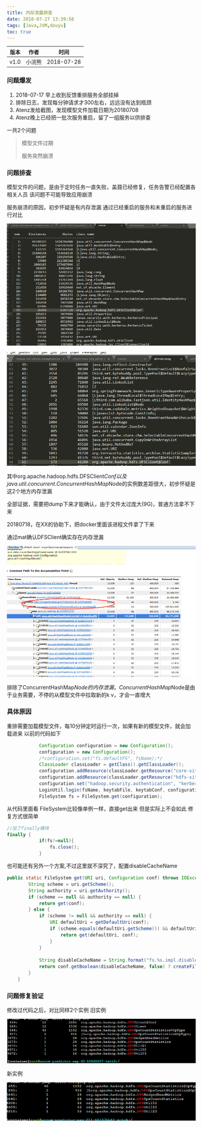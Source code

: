 ```yaml
---
title: 内存泄露排查
date: 2018-07-27 13:39:58
tags: [Java,JVM,douyu]
toc: true
---
```



| 版本 | 作者 | 时间       |
| ---- | ---- | ---------- |
| v1.0 | 小浣熊 | 2018-07-28 |

### 问题爆发
1. 2018-07-17 早上收到反馈重排服务全部挂掉
2. 排除日志，发现每分钟请求才300左右，远远没有达到瓶颈
3. Atenz发给截图，发现模型文件加载日期为20180708
4. Atenz晚上已经把一批次服务重启，留了一组服务以供排查
 

一共2个问题

> 模型文件过期 
> 
> 服务突然崩溃
> 

### 问题排查

模型文件的问题，是由于定时任务一直失败，盖聂已经修复，任务告警已经配置各相关人员
该问题不可能导致应用崩溃

服务崩溃的原因，初步怀疑是有内存泄漏
通过已经重启的服务和未重启的服务进行对比

![图片名称](/img/1532511452.png)

![图片名称](/img/1532511499.png)

其中org.apache.hadoop.hdfs.DFSClient$Conf以及java.util.concurrent.ConcurrentHashMap$Node的实例数差距很大，初步怀疑是这2个地方内存泄漏

全部证据，需要把dump下来才能确认，由于文件太过庞大(9G)，普通方法拿不下来

20180718，在XX的协助下，把docker里面该进程文件拿了下来

通过mat确认DFSClient确实存在内存泄漏

![图片名称](/img/1532511735.png)

排除了ConcurrentHashMap$Node的内存泄漏，ConcurrentHashMap$Node是由于业务需要，不停的从模型文件中拉取新的k v，才会一直增大

### 具体原因

重排需要加载模型文件，每10分钟定时运行一次，如果有新的模型文件，就会加载进来
以前的代码如下
```Java
            Configuration configuration = new Configuration();
            configuration = new Configuration();
            /*configuration.set("fs.defaultFS", fsName);*/
            ClassLoader classLoader = getClass().getClassLoader();
            configuration.addResource(classLoader.getResource("core-site.xml"));
            configuration.addResource(classLoader.getResource("hdfs-site.xml"));
            configuration.set("hadoop.security.authentication", "kerberos");
            LoginUtil.login(fsName, keytabFile, keytabConf, configuration);
            FileSystem fs = FileSystem.get(configuration);
```
从代码里面看
FileSystem比较像单例一样，直接get出来
但是实际上不会如此 
修复方式很简单
```Java
//加了finally模块
finally {
            if(fs!=null){
                fs.close();
            }
```
也可能还有另外一个方案,不过这里就不深究了，配置disableCacheName
```Java
public static FileSystem get(URI uri, Configuration conf) throws IOException {
        String scheme = uri.getScheme();
        String authority = uri.getAuthority();
        if (scheme == null && authority == null) {
            return get(conf);
        } else {
            if (scheme != null && authority == null) {
                URI defaultUri = getDefaultUri(conf);
                if (scheme.equals(defaultUri.getScheme()) && defaultUri.getAuthority() != null) {
                    return get(defaultUri, conf);
                }
            }

            String disableCacheName = String.format("fs.%s.impl.disable.cache", scheme);
            return conf.getBoolean(disableCacheName, false) ? createFileSystem(uri, conf) : CACHE.get(uri, conf);
        }
    }
```

### 问题修复验证

修改过代码之后，对比同样2个实例
旧实例

![图片名称](/img/1532512000.png)

新实例


![图片名称](/img/1532512012.png)

